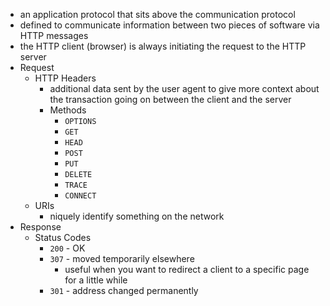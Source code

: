- an application protocol that sits above the communication protocol
- defined to communicate information between two pieces of software via HTTP messages
- the HTTP client (browser) is always initiating the request to the HTTP server
- Request
	- HTTP Headers
		- additional data sent by the user agent to give more context about the transaction going on between the client and the server
		- Methods
			- `OPTIONS`
			- `GET`
			- `HEAD`
			- `POST`
			- `PUT`
			- `DELETE`
			- `TRACE`
			- `CONNECT`
	- URIs
		- niquely identify something on the network
- Response
	- Status Codes
		- `200` - OK
		- `307` - moved temporarily elsewhere
			- useful when you want to redirect a client to a specific page for a little while
		- `301` - address changed permanently